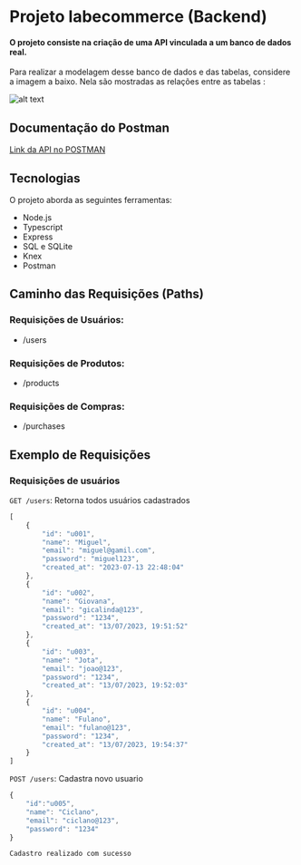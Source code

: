 # Projeto labecommerce (Backend)

#### O projeto consiste na criação de uma API vinculada a um banco de dados real.

Para realizar a modelagem desse banco de dados e das tabelas, considere a imagem a baixo.
Nela são mostradas as relações entre as tabelas :

![alt text](https://uploaddeimagens.com.br/images/004/544/331/original/labecommerce.png?1689295592 "Logo Title Text 1")

## Documentação do Postman
[Link da API no POSTMAN](https://documenter.getpostman.com/view/26594213/2s93sjT8SX)

## Tecnologias
O projeto aborda as seguintes ferramentas:

* Node.js
* Typescript
* Express
* SQL e SQLite
* Knex
* Postman

## Caminho das Requisições (Paths)
### Requisições de Usuários:
* /users
### Requisições de Produtos:
* /products
### Requisições de Compras:
* /purchases

## Exemplo de Requisições
### Requisições de usuários
`GET /users`: Retorna todos usuários cadastrados
```javascript
[
    {
        "id": "u001",
        "name": "Miguel",
        "email": "miguel@gamil.com",
        "password": "miguel123",
        "created_at": "2023-07-13 22:48:04"
    },
    {
        "id": "u002",
        "name": "Giovana",
        "email": "gicalinda@123",
        "password": "1234",
        "created_at": "13/07/2023, 19:51:52"
    },
    {
        "id": "u003",
        "name": "Jota",
        "email": "joao@123",
        "password": "1234",
        "created_at": "13/07/2023, 19:52:03"
    },
    {
        "id": "u004",
        "name": "Fulano",
        "email": "fulano@123",
        "password": "1234",
        "created_at": "13/07/2023, 19:54:37"
    }
]
```
`POST /users`: Cadastra novo usuario
```javascript
{
    "id":"u005",
    "name": "Ciclano",
    "email": "ciclano@123",
    "password": "1234"
}
```
`Cadastro realizado com sucesso`


